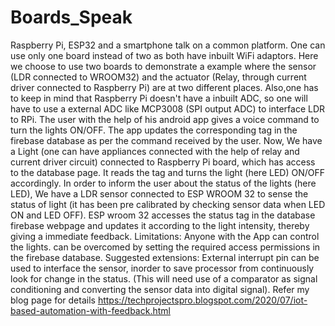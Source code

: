 # Boards_Speak
Raspberry Pi, ESP32 and a smartphone talk on a common platform.
One can use only one board instead of two as both have inbuilt WiFi adaptors. Here we choose to use two boards to demonstrate a example where the sensor (LDR connected to WROOM32) and the actuator (Relay, through current driver connected to Raspberry Pi) are at two different places. Also,one has to keep in mind that Raspberry Pi doesn't have a inbuilt ADC, so one will have to use a external ADC like MCP3008 (SPI output ADC) to interface LDR to RPi.
The user with the help of his android app gives a voice command to turn the lights ON/OFF.
The app updates the corresponding tag in the firebase database as per the command received by the user.
Now, We have a Light (one can have appliances connected with the help of relay and current driver circuit) connected to Raspberry Pi board, which has access to the database page.
It reads the tag and turns the light (here LED) ON/OFF accordingly.
In order to inform the user about the status of the lights (here LED), We have a LDR sensor connected to ESP WROOM 32 to sense the status of light (it has been pre calibrated by checking sensor data when LED ON and LED OFF).
ESP wroom 32 accesses the status tag in the database firebase webpage and updates it according to the light intensity, thereby giving a immediate feedback.
Limitations: Anyone with the App can control the lights. can be overcomed by setting the required access permissions in the firebase database.
Suggested extensions: External interrupt pin can be used to interface the sensor, inorder to save processor from continuously look for change in the status. (This will need use of a comparator as signal conditioning and converting the sensor data into digital signal).
Refer my blog page for details
https://techprojectspro.blogspot.com/2020/07/iot-based-automation-with-feedback.html
